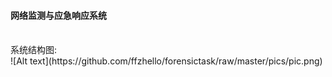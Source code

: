 #### 网络监测与应急响应系统
<br>
系统结构图:
<br>
![Alt text](https://github.com/ffzhello/forensictask/raw/master/pics/pic.png)

